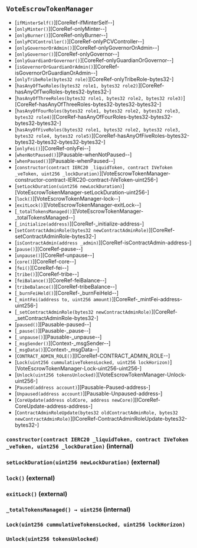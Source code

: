 ## <span id="VoteEscrowTokenManager"></span> `VoteEscrowTokenManager`



- [`ifMinterSelf()`][CoreRef-ifMinterSelf--]
- [`onlyMinter()`][CoreRef-onlyMinter--]
- [`onlyBurner()`][CoreRef-onlyBurner--]
- [`onlyPCVController()`][CoreRef-onlyPCVController--]
- [`onlyGovernorOrAdmin()`][CoreRef-onlyGovernorOrAdmin--]
- [`onlyGovernor()`][CoreRef-onlyGovernor--]
- [`onlyGuardianOrGovernor()`][CoreRef-onlyGuardianOrGovernor--]
- [`isGovernorOrGuardianOrAdmin()`][CoreRef-isGovernorOrGuardianOrAdmin--]
- [`onlyTribeRole(bytes32 role)`][CoreRef-onlyTribeRole-bytes32-]
- [`hasAnyOfTwoRoles(bytes32 role1, bytes32 role2)`][CoreRef-hasAnyOfTwoRoles-bytes32-bytes32-]
- [`hasAnyOfThreeRoles(bytes32 role1, bytes32 role2, bytes32 role3)`][CoreRef-hasAnyOfThreeRoles-bytes32-bytes32-bytes32-]
- [`hasAnyOfFourRoles(bytes32 role1, bytes32 role2, bytes32 role3, bytes32 role4)`][CoreRef-hasAnyOfFourRoles-bytes32-bytes32-bytes32-bytes32-]
- [`hasAnyOfFiveRoles(bytes32 role1, bytes32 role2, bytes32 role3, bytes32 role4, bytes32 role5)`][CoreRef-hasAnyOfFiveRoles-bytes32-bytes32-bytes32-bytes32-bytes32-]
- [`onlyFei()`][CoreRef-onlyFei--]
- [`whenNotPaused()`][Pausable-whenNotPaused--]
- [`whenPaused()`][Pausable-whenPaused--]
- [`constructor(contract IERC20 _liquidToken, contract IVeToken _veToken, uint256 _lockDuration)`][VoteEscrowTokenManager-constructor-contract-IERC20-contract-IVeToken-uint256-]
- [`setLockDuration(uint256 newLockDuration)`][VoteEscrowTokenManager-setLockDuration-uint256-]
- [`lock()`][VoteEscrowTokenManager-lock--]
- [`exitLock()`][VoteEscrowTokenManager-exitLock--]
- [`_totalTokensManaged()`][VoteEscrowTokenManager-_totalTokensManaged--]
- [`_initialize(address)`][CoreRef-_initialize-address-]
- [`setContractAdminRole(bytes32 newContractAdminRole)`][CoreRef-setContractAdminRole-bytes32-]
- [`isContractAdmin(address _admin)`][CoreRef-isContractAdmin-address-]
- [`pause()`][CoreRef-pause--]
- [`unpause()`][CoreRef-unpause--]
- [`core()`][CoreRef-core--]
- [`fei()`][CoreRef-fei--]
- [`tribe()`][CoreRef-tribe--]
- [`feiBalance()`][CoreRef-feiBalance--]
- [`tribeBalance()`][CoreRef-tribeBalance--]
- [`_burnFeiHeld()`][CoreRef-_burnFeiHeld--]
- [`_mintFei(address to, uint256 amount)`][CoreRef-_mintFei-address-uint256-]
- [`_setContractAdminRole(bytes32 newContractAdminRole)`][CoreRef-_setContractAdminRole-bytes32-]
- [`paused()`][Pausable-paused--]
- [`_pause()`][Pausable-_pause--]
- [`_unpause()`][Pausable-_unpause--]
- [`_msgSender()`][Context-_msgSender--]
- [`_msgData()`][Context-_msgData--]
- [`CONTRACT_ADMIN_ROLE()`][ICoreRef-CONTRACT_ADMIN_ROLE--]
- [`Lock(uint256 cummulativeTokensLocked, uint256 lockHorizon)`][VoteEscrowTokenManager-Lock-uint256-uint256-]
- [`Unlock(uint256 tokensUnlocked)`][VoteEscrowTokenManager-Unlock-uint256-]
- [`Paused(address account)`][Pausable-Paused-address-]
- [`Unpaused(address account)`][Pausable-Unpaused-address-]
- [`CoreUpdate(address oldCore, address newCore)`][ICoreRef-CoreUpdate-address-address-]
- [`ContractAdminRoleUpdate(bytes32 oldContractAdminRole, bytes32 newContractAdminRole)`][ICoreRef-ContractAdminRoleUpdate-bytes32-bytes32-]
### <span id="VoteEscrowTokenManager-constructor-contract-IERC20-contract-IVeToken-uint256-"></span> `constructor(contract IERC20 _liquidToken, contract IVeToken _veToken, uint256 _lockDuration)` (internal)



### <span id="VoteEscrowTokenManager-setLockDuration-uint256-"></span> `setLockDuration(uint256 newLockDuration)` (external)



### <span id="VoteEscrowTokenManager-lock--"></span> `lock()` (external)



### <span id="VoteEscrowTokenManager-exitLock--"></span> `exitLock()` (external)



### <span id="VoteEscrowTokenManager-_totalTokensManaged--"></span> `_totalTokensManaged() → uint256` (internal)



### <span id="VoteEscrowTokenManager-Lock-uint256-uint256-"></span> `Lock(uint256 cummulativeTokensLocked, uint256 lockHorizon)`



### <span id="VoteEscrowTokenManager-Unlock-uint256-"></span> `Unlock(uint256 tokensUnlocked)`



